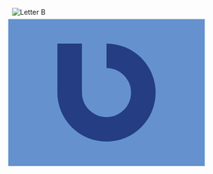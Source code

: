 ![Letter B](https://cssbattle.dev/targets/40.png)

<div class="base">
  <div class="b drk">
    <div class="inner">
      <div class="sqr"></div>
      <div class="crcl"></div>  
    </div>
  </div>
</div>
<style>
  .base {
    width: 400px;
    height: 300px;
    display:flex;
    justify-content: center;
    align-items: center;
    transform: translate(-8px, -8px);
    background: #6592CF;
  }
  .b {
    display:flex;
    justify-content: center;
    align-items: center;
    width: 200px;
    height: 200px;
    background: #998235;
    border-radius: 0px 100px 100px;
    background:#243D83;
    overflow:hidden;   
  }
  .crcl {
    width:100px;
    height:100px;
    border-radius: 50%;
    background:#6592CF;
  }
  .sqr {
    width:50px;
    height:100px;
    position:absolute;
    background:#6592CF;
    transform: translate(0px, -50px);
  }
</style>